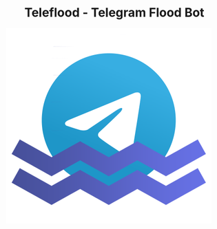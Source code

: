 <h1 align="center">Teleflood - Telegram Flood Bot</h1>
<img src="assets/teleflood_logo.png" align="center"></img>
